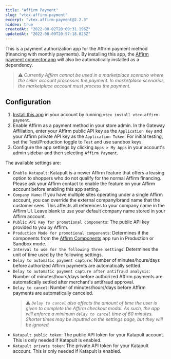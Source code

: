 ```yaml
---
title: "Affirm Payment"
slug: "vtex-affirm-payment"
excerpt: "vtex.affirm-payment@2.2.3"
hidden: true
createdAt: "2022-08-02T20:09:31.196Z"
updatedAt: "2022-08-09T20:57:18.023Z"
---
```

This is a payment authorization app for the Affirm payment method (financing with monthly payments). By installing this app, the [Affirm payment connector app](https://github.com/vtex-apps/affirm-api) will also be automatically installed as a dependency.

> ⚠️ _Currently Affirm cannot be used in a marketplace scenario where the seller account processes the payment. In marketplace scenarios, the marketplace account must process the payment._

## Configuration

1. [Install this app](https://vtex.io/docs/recipes/development/installing-an-app/) in your account by running `vtex install vtex.affirm-payment`.
2. Enable Affirm as a payment method in your store admin. In the Gateway Affiliation, enter your Affirm public API key as the `Application Key` and your Affirm private API key as the `Application Token`. For initial testing, set the Test/Production toggle to `Test` and use sandbox keys.
3. Configure the app settings by clicking `Apps > My Apps` in your account's admin sidebar and then selecting `Affirm Payment`.

The available settings are:

- `Enable Katapult`: Katapult is a newer Affirm feature that offers a leasing option to shoppers who do not qualify for the normal Affirm financing. Please ask your Affirm contact to enable the feature on your Affirm account before enabling this app setting.
- `Company Name`: If you have multiple sites operating under a single Affirm account, you can override the external company/brand name that the customer sees. This affects all references to your company name in the Affirm UI. Leave blank to use your default company name stored in your Affirm account.
- `Public API Key for promotional components`: The public API key provided to you by Affirm.
- `Production Mode for promotional components`: Determines if the components from the [Affirm Components](https://github.com/vtex-apps/affirm-components) app run in Production or Sandbox mode.
- `Interval to use for the following three settings`: Determines the unit of time used by the following settings.
- `Delay to automatic payment capture`: Number of minutes/hours/days before authorized Affirm payments are automatically settled.
- `Delay to automatic payment capture after antifraud analysis`: Number of minutes/hours/days before authorized Affirm payments are automatically settled after merchant's antifraud approval.
- `Delay to cancel`: Number of minutes/hours/days before Affirm payments are automatically canceled.
  > ⚠️ _`Delay to cancel` also affects the amount of time the user is given to complete the Affirm checkout modal. As such, the app will enforce a minimum `delay to cancel` time of 60 minutes. Shorter times may be inputted on the settings page, but they will be ignored._
- `Katapult public token`: The public API token for your Katapult account. This is only needed if Katapult is enabled.
- `Katapult private token`: The private API token for your Katapult account. This is only needed if Katapult is enabled.